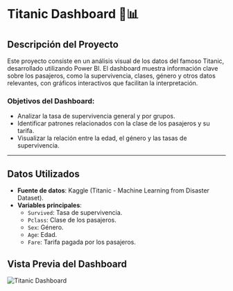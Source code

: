 # Titanic Dashboard 🚢📊

## Descripción del Proyecto
Este proyecto consiste en un análisis visual de los datos del famoso Titanic, desarrollado utilizando Power BI. El dashboard muestra información clave sobre los pasajeros, como la supervivencia, clases, género y otros datos relevantes, con gráficos interactivos que facilitan la interpretación.

### Objetivos del Dashboard:
- Analizar la tasa de supervivencia general y por grupos.
- Identificar patrones relacionados con la clase de los pasajeros y su tarifa.
- Visualizar la relación entre la edad, el género y las tasas de supervivencia.
  
---

## Datos Utilizados
- **Fuente de datos**: Kaggle (Titanic - Machine Learning from Disaster Dataset).
- **Variables principales**:
  - `Survived`: Tasa de supervivencia.
  - `Pclass`: Clase de los pasajeros.
  - `Sex`: Género.
  - `Age`: Edad.
  - `Fare`: Tarifa pagada por los pasajeros.
 
 ## Vista Previa del Dashboard
 ![Titanic Dashboard](https://raw.githubusercontent.com/tu_usuario/nombre_repositorio/main/titanic-dashboard.png)

